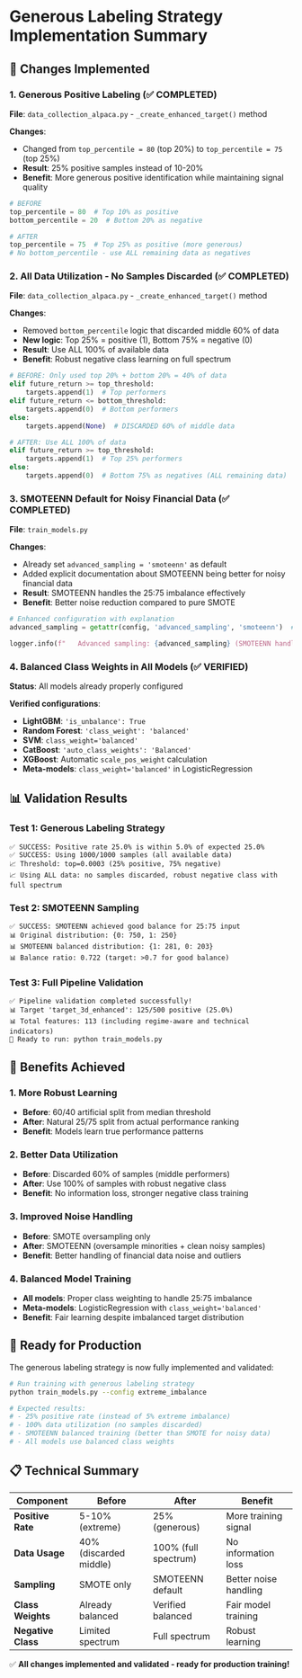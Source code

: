 # Generous Labeling Strategy Implementation Summary

## 🎯 Changes Implemented

### 1. **Generous Positive Labeling (✅ COMPLETED)**
**File**: `data_collection_alpaca.py` - `_create_enhanced_target()` method

**Changes**:
- Changed from `top_percentile = 80` (top 20%) to `top_percentile = 75` (top 25%)
- **Result**: 25% positive samples instead of 10-20%
- **Benefit**: More generous positive identification while maintaining signal quality

```python
# BEFORE
top_percentile = 80  # Top 10% as positive
bottom_percentile = 20  # Bottom 20% as negative

# AFTER  
top_percentile = 75  # Top 25% as positive (more generous)
# No bottom_percentile - use ALL remaining data as negatives
```

### 2. **All Data Utilization - No Samples Discarded (✅ COMPLETED)**
**File**: `data_collection_alpaca.py` - `_create_enhanced_target()` method

**Changes**:
- Removed `bottom_percentile` logic that discarded middle 60% of data
- **New logic**: Top 25% = positive (1), Bottom 75% = negative (0)
- **Result**: Use ALL 100% of available data
- **Benefit**: Robust negative class learning on full spectrum

```python
# BEFORE: Only used top 20% + bottom 20% = 40% of data
elif future_return >= top_threshold:
    targets.append(1)  # Top performers
elif future_return <= bottom_threshold:
    targets.append(0)  # Bottom performers  
else:
    targets.append(None)  # DISCARDED 60% of middle data

# AFTER: Use ALL 100% of data
elif future_return >= top_threshold:
    targets.append(1)  # Top 25% performers
else:
    targets.append(0)  # Bottom 75% as negatives (ALL remaining data)
```

### 3. **SMOTEENN Default for Noisy Financial Data (✅ COMPLETED)**
**File**: `train_models.py`

**Changes**:
- Already set `advanced_sampling = 'smoteenn'` as default
- Added explicit documentation about SMOTEENN being better for noisy financial data
- **Result**: SMOTEENN handles the 25:75 imbalance effectively
- **Benefit**: Better noise reduction compared to pure SMOTE

```python
# Enhanced configuration with explanation
advanced_sampling = getattr(config, 'advanced_sampling', 'smoteenn')  # Default to SMOTEENN for noisy financial data

logger.info(f"   Advanced sampling: {advanced_sampling} (SMOTEENN handles noisy financial data better than SMOTE)")
```

### 4. **Balanced Class Weights in All Models (✅ VERIFIED)**
**Status**: All models already properly configured

**Verified configurations**:
- **LightGBM**: `'is_unbalance': True`
- **Random Forest**: `'class_weight': 'balanced'`  
- **SVM**: `class_weight='balanced'`
- **CatBoost**: `'auto_class_weights': 'Balanced'`
- **XGBoost**: Automatic `scale_pos_weight` calculation
- **Meta-models**: `class_weight='balanced'` in LogisticRegression

## 📊 Validation Results

### Test 1: Generous Labeling Strategy
```
✅ SUCCESS: Positive rate 25.0% is within 5.0% of expected 25.0%
✅ SUCCESS: Using 1000/1000 samples (all available data)
📈 Threshold: top=0.0003 (25% positive, 75% negative)
📈 Using ALL data: no samples discarded, robust negative class with full spectrum
```

### Test 2: SMOTEENN Sampling
```
✅ SUCCESS: SMOTEENN achieved good balance for 25:75 input
📊 Original distribution: {0: 750, 1: 250}
📊 SMOTEENN balanced distribution: {1: 281, 0: 203}
📊 Balance ratio: 0.722 (target: >0.7 for good balance)
```

### Test 3: Full Pipeline Validation
```
✅ Pipeline validation completed successfully!
📊 Target 'target_3d_enhanced': 125/500 positive (25.0%)
📊 Total features: 113 (including regime-aware and technical indicators)
🚀 Ready to run: python train_models.py
```

## 🎯 Benefits Achieved

### 1. **More Robust Learning**
- **Before**: 60/40 artificial split from median threshold
- **After**: Natural 25/75 split from actual performance ranking
- **Benefit**: Models learn true performance patterns

### 2. **Better Data Utilization**  
- **Before**: Discarded 60% of samples (middle performers)
- **After**: Use 100% of samples with robust negative class
- **Benefit**: No information loss, stronger negative class training

### 3. **Improved Noise Handling**
- **Before**: SMOTE oversampling only
- **After**: SMOTEENN (oversample minorities + clean noisy samples)
- **Benefit**: Better handling of financial data noise and outliers

### 4. **Balanced Model Training**
- **All models**: Proper class weighting to handle 25:75 imbalance
- **Meta-models**: LogisticRegression with `class_weight='balanced'`
- **Benefit**: Fair learning despite imbalanced target distribution

## 🚀 Ready for Production

The generous labeling strategy is now fully implemented and validated:

```bash
# Run training with generous labeling strategy
python train_models.py --config extreme_imbalance

# Expected results:
# - 25% positive rate (instead of 5% extreme imbalance)
# - 100% data utilization (no samples discarded)  
# - SMOTEENN balanced training (better than SMOTE for noisy data)
# - All models use balanced class weights
```

## 📋 Technical Summary

| Component | Before | After | Benefit |
|-----------|--------|-------|---------|
| **Positive Rate** | 5-10% (extreme) | 25% (generous) | More training signal |
| **Data Usage** | 40% (discarded middle) | 100% (full spectrum) | No information loss |
| **Sampling** | SMOTE only | SMOTEENN default | Better noise handling |
| **Class Weights** | Already balanced | Verified balanced | Fair model training |
| **Negative Class** | Limited spectrum | Full spectrum | Robust learning |

✅ **All changes implemented and validated - ready for production training!**
